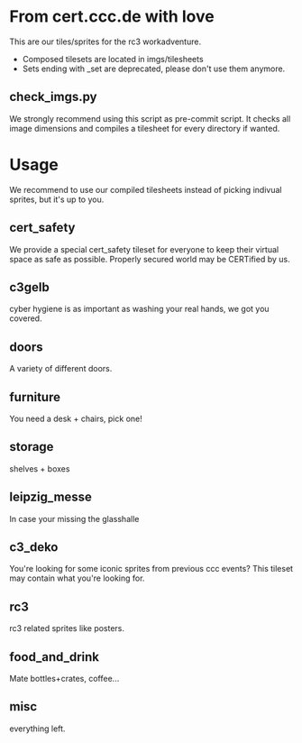 # From cert.ccc.de with love
This are our tiles/sprites for the rc3 workadventure.

* Composed tilesets are located in imgs/tilesheets
* Sets ending with _set are deprecated, please don't use them anymore.


## check_imgs.py
We strongly recommend using this script as pre-commit script.
It checks all image dimensions and compiles a tilesheet for every directory if wanted.


# Usage
We recommend to use our compiled tilesheets instead of picking indivual sprites, but it's up to you.

## cert_safety
We provide a special cert_safety tileset for everyone to keep their virtual space as safe as possible.
Properly secured world may be CERTified by us.

## c3gelb
cyber hygiene is as important as washing your real hands, we got you covered.

## doors
A variety of different doors.

## furniture
You need a desk + chairs, pick one!

## storage
shelves + boxes

## leipzig_messe
In case your missing the glasshalle

## c3_deko
You're looking for some iconic sprites from previous ccc events? This tileset may contain what you're looking for.

## rc3
rc3 related sprites like posters.

## food_and_drink
Mate bottles+crates, coffee...

## misc
everything left.
